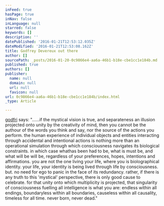 ```yaml
---
inFeed: true
hasPage: true
inNav: false
inLanguage: null
starred: false
keywords: []
description: ''
datePublished: '2016-01-21T12:53:12.035Z'
dateModified: '2016-01-21T12:53:08.162Z'
title: Godfrey Devereux out there
author: []
sourcePath: _posts/2016-01-20-0c9866e4-aa6a-46b1-b18e-cbe1cc1e184b.md
published: true
authors: []
publisher:
  name: null
  domain: null
  url: null
  favicon: null
url: 0c9866e4-aa6a-46b1-b18e-cbe1cc1e184b/index.html
_type: Article

---
```

[godfri][0] says: "......if the mystical vision is true, and separateness an illusion projected onto unity by the creativity of mind, then you cannot be the authour of the words you think and say, nor the source of the actions you perform. the human experience of individual objects and entities interacting through accidental and intentional actions is nothing more than an operational simulation through which consciousness navigates its biological constraints. in which case whathas been had to be, what is must be, and what will be will be, regardless of your preferences, hopes, intentions and affirmations. you are not the one living your life, where you is biolographical identity. your life, your identity is being lived through life by consciousness. but. no need for ego to panic in the face of its redundancy. rather, if there is any truth to this 'mystical' perspective, there is only good cause to celebrate. for that unity onto which multiplicity is projected, that singularity of consciousness fuelling all intelligence is what you are: endless within all endings, boundaryless within all boundaries, causeless within all causality, timeless for all time. never born, never dead."

[0]: https://www.facebook.com/Godfrey-Devereux-out-there-411583525594813/?fref=ts